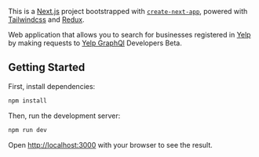 This is a [Next.js](https://nextjs.org/) project bootstrapped with [`create-next-app`](https://github.com/vercel/next.js/tree/canary/packages/create-next-app), powered with [Tailwindcss](https://tailwindcss.com/) and [Redux](https://redux.js.org/).

Web application that allows you to search for businesses registered in [Yelp](https://www.yelp.com/) by making requests to [Yelp GraphQl](https://www.yelp.com/developers/graphql/guides/intro)  Developers Beta.

## Getting Started

First, install dependencies:
```bash
npm install
```

Then, run the development server:
```bash
npm run dev
```

Open [http://localhost:3000](http://localhost:3000) with your browser to see the result.

